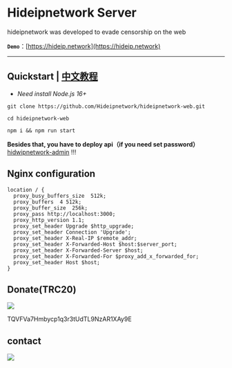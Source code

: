 # Hideipnetwork Server

hideipnetwork was developed to evade censorship on the web

**`Demo`**：[https://hideip.network](https://hideip.network)

---

## Quickstart  |  [中文教程](https://github.com/Hideipnetwork/hideipnetwork-web/wiki/hnet-web-nodejs%E7%89%88%E6%9C%AC%E6%95%99%E7%A8%8B)

* *Need install Node.js 16+*

```
git clone https://github.com/Hideipnetwork/hideipnetwork-web.git

cd hideipnetwork-web

npm i && npm run start
```

**Besides that, you have to deploy api（if you need set password）** [hidwipnetwork-admin](https://github.com/Hideipnetwork/hideipnetwork-admin) !!!

## Nginx configuration

```nginx notranslate position-relative overflow-auto
location / {
  proxy_busy_buffers_size  512k;
  proxy_buffers  4 512k;
  proxy_buffer_size  256k;
  proxy_pass http://localhost:3000;
  proxy_http_version 1.1;
  proxy_set_header Upgrade $http_upgrade;
  proxy_set_header Connection 'Upgrade';
  proxy_set_header X-Real-IP $remote_addr;
  proxy_set_header X-Forwarded-Host $host:$server_port;
  proxy_set_header X-Forwarded-Server $host;
  proxy_set_header X-Forwarded-For $proxy_add_x_forwarded_for;
  proxy_set_header Host $host;
}
```

## Donate(TRC20)

![](https://alis.pages.dev/file/7aa0321085f5e963eae40.png)

TQVFVa7Hmbycp1q3r3tUdTL9NzAR1XAy9E

## contact

![](https://store.heytapimage.com/cdo-portal/feedback/202207/02/b705611e231f230f2fec150f35221c0b.png)
